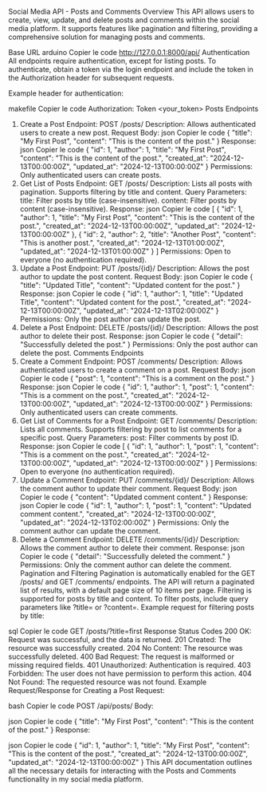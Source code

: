Social Media API - Posts and Comments
Overview
This API allows users to create, view, update, and delete posts and comments within the social media platform. It supports features like pagination and filtering, providing a comprehensive solution for managing posts and comments.

Base URL
arduino
Copier le code
http://127.0.0.1:8000/api/
Authentication
All endpoints require authentication, except for listing posts. To authenticate, obtain a token via the login endpoint and include the token in the Authorization header for subsequent requests.

Example header for authentication:

makefile
Copier le code
Authorization: Token <your_token>
Posts Endpoints
1. Create a Post
Endpoint: POST /posts/
Description: Allows authenticated users to create a new post.
Request Body:
json
Copier le code
{
  "title": "My First Post",
  "content": "This is the content of the post."
}
Response:
json
Copier le code
{
  "id": 1,
  "author": 1,
  "title": "My First Post",
  "content": "This is the content of the post.",
  "created_at": "2024-12-13T00:00:00Z",
  "updated_at": "2024-12-13T00:00:00Z"
}
Permissions: Only authenticated users can create posts.
2. Get List of Posts
Endpoint: GET /posts/
Description: Lists all posts with pagination. Supports filtering by title and content.
Query Parameters:
title: Filter posts by title (case-insensitive).
content: Filter posts by content (case-insensitive).
Response:
json
Copier le code
[
  {
    "id": 1,
    "author": 1,
    "title": "My First Post",
    "content": "This is the content of the post.",
    "created_at": "2024-12-13T00:00:00Z",
    "updated_at": "2024-12-13T00:00:00Z"
  },
  {
    "id": 2,
    "author": 2,
    "title": "Another Post",
    "content": "This is another post.",
    "created_at": "2024-12-13T01:00:00Z",
    "updated_at": "2024-12-13T01:00:00Z"
  }
]
Permissions: Open to everyone (no authentication required).
3. Update a Post
Endpoint: PUT /posts/{id}/
Description: Allows the post author to update the post content.
Request Body:
json
Copier le code
{
  "title": "Updated Title",
  "content": "Updated content for the post."
}
Response:
json
Copier le code
{
  "id": 1,
  "author": 1,
  "title": "Updated Title",
  "content": "Updated content for the post.",
  "created_at": "2024-12-13T00:00:00Z",
  "updated_at": "2024-12-13T02:00:00Z"
}
Permissions: Only the post author can update the post.
4. Delete a Post
Endpoint: DELETE /posts/{id}/
Description: Allows the post author to delete their post.
Response:
json
Copier le code
{
  "detail": "Successfully deleted the post."
}
Permissions: Only the post author can delete the post.
Comments Endpoints
1. Create a Comment
Endpoint: POST /comments/
Description: Allows authenticated users to create a comment on a post.
Request Body:
json
Copier le code
{
  "post": 1,
  "content": "This is a comment on the post."
}
Response:
json
Copier le code
{
  "id": 1,
  "author": 1,
  "post": 1,
  "content": "This is a comment on the post.",
  "created_at": "2024-12-13T00:00:00Z",
  "updated_at": "2024-12-13T00:00:00Z"
}
Permissions: Only authenticated users can create comments.
2. Get List of Comments for a Post
Endpoint: GET /comments/
Description: Lists all comments. Supports filtering by post to list comments for a specific post.
Query Parameters:
post: Filter comments by post ID.
Response:
json
Copier le code
[
  {
    "id": 1,
    "author": 1,
    "post": 1,
    "content": "This is a comment on the post.",
    "created_at": "2024-12-13T00:00:00Z",
    "updated_at": "2024-12-13T00:00:00Z"
  }
]
Permissions: Open to everyone (no authentication required).
3. Update a Comment
Endpoint: PUT /comments/{id}/
Description: Allows the comment author to update their comment.
Request Body:
json
Copier le code
{
  "content": "Updated comment content."
}
Response:
json
Copier le code
{
  "id": 1,
  "author": 1,
  "post": 1,
  "content": "Updated comment content.",
  "created_at": "2024-12-13T00:00:00Z",
  "updated_at": "2024-12-13T02:00:00Z"
}
Permissions: Only the comment author can update the comment.
4. Delete a Comment
Endpoint: DELETE /comments/{id}/
Description: Allows the comment author to delete their comment.
Response:
json
Copier le code
{
  "detail": "Successfully deleted the comment."
}
Permissions: Only the comment author can delete the comment.
Pagination and Filtering
Pagination is automatically enabled for the GET /posts/ and GET /comments/ endpoints. The API will return a paginated list of results, with a default page size of 10 items per page.
Filtering is supported for posts by title and content. To filter posts, include query parameters like ?title=<keyword> or ?content=<keyword>.
Example request for filtering posts by title:

sql
Copier le code
GET /posts/?title=first
Response Status Codes
200 OK: Request was successful, and the data is returned.
201 Created: The resource was successfully created.
204 No Content: The resource was successfully deleted.
400 Bad Request: The request is malformed or missing required fields.
401 Unauthorized: Authentication is required.
403 Forbidden: The user does not have permission to perform this action.
404 Not Found: The requested resource was not found.
Example Request/Response for Creating a Post
Request:

bash
Copier le code
POST /api/posts/
Body:

json
Copier le code
{
  "title": "My First Post",
  "content": "This is the content of the post."
}
Response:

json
Copier le code
{
  "id": 1,
  "author": 1,
  "title": "My First Post",
  "content": "This is the content of the post.",
  "created_at": "2024-12-13T00:00:00Z",
  "updated_at": "2024-12-13T00:00:00Z"
}
This API documentation outlines all the necessary details for interacting with the Posts and Comments functionality in my social media platform.
